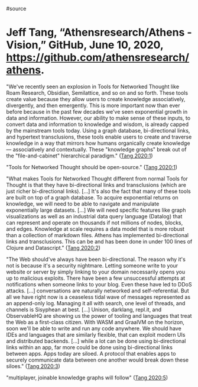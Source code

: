 #source 

# Jeff Tang, “Athensresearch/Athens - Vision,” GitHub, June 10, 2020, https://github.com/athensresearch/athens.

"We've recently seen an explosion in Tools for Networked Thought like Roam Research, Obsidian, Semilattice, and so on and so forth. These tools create value because they allow users to create knowledge associatively, divergently, and then emergently. This is more important now than ever before because in the past few decades we've seen exponential growth in data and information. However, our ability to make sense of these inputs, to convert data and information to knowledge and wisdom, is already capped by the mainstream tools today. Using a graph database, bi-directional links, and hypertext transclusions, these tools enable users to create and traverse knowledge in a way that mirrors how humans organically create knowledge — associatively and contextually. These "knowledge graphs" break out of the "file-and-cabinet" hierarchical paradigm." ([Tang 2020:1](zotero://open-pdf/library/items/KTGD8N25?page=1))

"Tools for Networked Thought should be open-source." ([Tang 2020:1](zotero://open-pdf/library/items/KTGD8N25?page=1))

"What makes Tools for Networked Thought different from normal Tools for Thought is that they have bi-directional links and transclusions (which are just richer bi-directional links). [...] It's also the fact that many of these tools are built on top of a graph database. To acquire exponential returns on knowledge, we will need to be able to navigate and manipulate exponentially large datasets. [...] We will need specific features like graph visualizations as well as an industrial data query language (Datalog) that can represent and operate on thousands if not millions of nodes, blocks, and edges. Knowledge at scale requires a data model that is more robust than a collection of markdown files.
Athens has implemented bi-directional links and transclusions. This can be and has been done in under 100 lines of Clojure and Datascript." ([Tang 2020:2](zotero://open-pdf/library/items/KTGD8N25?page=2))

"The Web should've always have been bi-directional. The reason why it's not is because it's a security nightmare. Letting someone write to your website or server by simply linking to your domain necessarily opens you up to malicious exploits. There have been a few unsuccessful attempts at notifications when someone links to your blog. Even these have led to DDoS attacks.
[...] conversations are naturally networked and self-referential. But all we have right now is a ceaseless tidal wave of messages represented as an append-only log. Managing it all with search, one level of threads, and channels is Sisyphean at best.
[...] Unison, darklang, repl.it, and ObservableHQ are showing us the power of tooling and languages that treat the Web as a first-class citizen. With WASM and GraalVM on the horizon, soon we'll be able to write and run any code anywhere. We should have IDEs and languages that are similarly flexible, that can exploit modern UIs and distributed backends. [...] while a lot can be done using bi-directional links within an app, far more could be done using bi-directional links between apps. Apps today are siloed. A protocol that enables apps to securely communicate data between one another would break down these siloes." ([Tang 2020:3](zotero://open-pdf/library/items/KTGD8N25?page=3))

"multiplayer, joinable knowledge graphs will follow" ([Tang 2020:5](zotero://open-pdf/library/items/KTGD8N25?page=5))